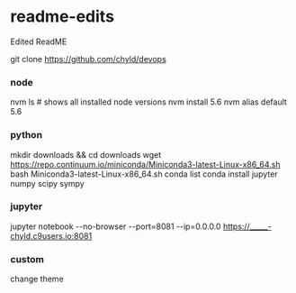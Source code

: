 # readme-edits
Edited ReadME

git clone https://github.com/chyld/devops

### node ###
nvm ls # shows all installed node versions
nvm install 5.6
nvm alias default 5.6

### python ###
mkdir downloads && cd downloads
wget https://repo.continuum.io/miniconda/Miniconda3-latest-Linux-x86_64.sh
bash Miniconda3-latest-Linux-x86_64.sh
conda list
conda install jupyter numpy scipy sympy

### jupyter ###
jupyter notebook --no-browser --port=8081 --ip=0.0.0.0 
https://_____-chyld.c9users.io:8081

### custom ###
change theme
